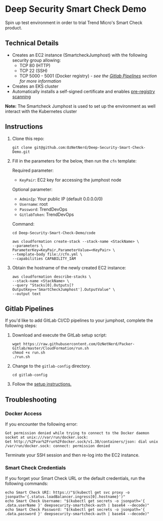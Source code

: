 # Deep Security Smart Check Demo

Spin up test environment in order to trial Trend Micro's Smart Check product.

## Technical Details 

* Creates an EC2 instance (SmartcheckJumphost) with the following security group allowing:
    * TCP 80 (HTTP)
    * TCP 22 (SSH) 
    * TCP 5000 - 5001 (Docker registry) - *see the [Gitlab Pipelines](https://github.com/OzNetNerd/Deep-Security-Smart-Check-Demo#gitlab-pipelines) section for more information*
* Creates an EKS cluster
* Automatically installs a self-signed certificate and enables [pre-registry scanning](https://github.com/deep-security/smartcheck-helm/wiki/Configure-pre-registry-scanning)

**Note:** The Smartcheck Jumphost is used to set up the environment as well interact with the Kubernetes cluster

## Instructions
1. Clone this repo:

	```
	git clone git@github.com:OzNetNerd/Deep-Security-Smart-Check-Demo.git
	```

2. Fill in the parameters for the below, then run the `cfn` template:

    Required parameter:
	  * `KeyPair`: EC2 key for accessing the jumphost node

    Optional parameter:
	  * `AdminIp`: Your public IP (default 0.0.0.0/0)
	  * `Username`: root
	  * `Password`: TrendDevOps
	  * `GitlabToken`: TrendDevOps
	 
    Command:

	```
	cd Deep-Security-Smart-Check-Demo/code
	
	aws cloudformation create-stack --stack-name <StackName> \
    --parameters \
	ParameterKey=KeyPair,ParameterValue=<KeyPair> \
	--template-body file://cfn.yml \
	--capabilities CAPABILITY_IAM
	```
3. Obtain the hostname of the newly created EC2 instance:

    ```
    aws cloudformation describe-stacks \
    --stack-name <StackName> \
    --query "Stacks[0].Outputs[?OutputKey=='SmartCheckJumphost'].OutputValue" \
    --output text
    ```

## Gitlab Pipelines

If you'd like to add GitLab CI/CD pipelines to your jumphost, complete the following steps:

1. Download and execute the GitLab setup script:

    ```
    wget https://raw.githubusercontent.com/OzNetNerd/Packer-Gitlab/master/CloudFormation/run.sh
    chmod +x run.sh
    ./run.sh
    ```
2. Change to the `gitlab-config` directory.

    ```
    cd gitlab-config
    ```

3. Follow the [setup instructions.](https://github.com/OzNetNerd/Packer-Gitlab#setting-up-gitlab)

## Troubleshooting
### Docker Access

If you encounter the following error:

```
Got permission denied while trying to connect to the Docker daemon socket at unix:///var/run/docker.sock: 
Get http://%2Fvar%2Frun%2Fdocker.sock/v1.38/containers/json: dial unix /var/run/docker.sock: connect: permission denied
```

Terminate your SSH session and then re-log into the EC2 instance.

### Smart Check Credentials

If you forget your Smart Check URL or the default credentials, run the following commands:

```
echo Smart Check URI: https://"$(kubectl get svc proxy -o jsonpath='{.status.loadBalancer.ingress[0].hostname}')"
echo Smart Check Username: "$(kubectl get secrets -o jsonpath='{ .data.userName }' deepsecurity-smartcheck-auth | base64 --decode)"
echo Smart Check Password: "$(kubectl get secrets -o jsonpath='{ .data.password }' deepsecurity-smartcheck-auth | base64 --decode)"
```